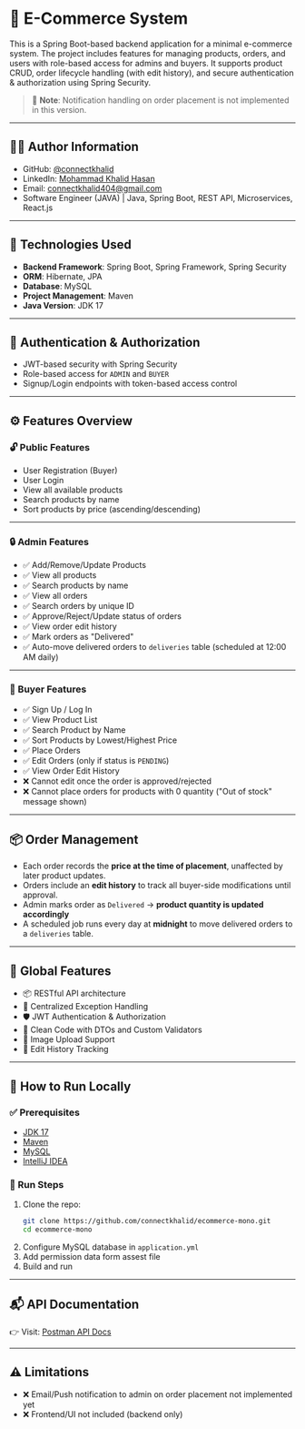 # 🛒 E-Commerce System

This is a Spring Boot-based backend application for a minimal e-commerce system. The project includes features for managing products, orders, and users with role-based access for admins and buyers. It supports product CRUD, order lifecycle handling (with edit history), and secure authentication & authorization using Spring Security.

> 🚧 **Note**: Notification handling on order placement is not implemented in this version.

---

## 👨‍💻 Author Information

- GitHub: [@connectkhalid](https://github.com/connectkhalid)
- LinkedIn: [Mohammad Khalid Hasan](https://www.linkedin.com/in/connectkhalid/)
- Email: connectkhalid404@gmail.com
- Software Engineer (JAVA) | Java, Spring Boot, REST API, Microservices, React.js

---

## 🧰 Technologies Used

- **Backend Framework**: Spring Boot, Spring Framework, Spring Security
- **ORM**: Hibernate, JPA
- **Database**: MySQL
- **Project Management**: Maven
- **Java Version**: JDK 17

---

## 🔐 Authentication & Authorization

- JWT-based security with Spring Security
- Role-based access for `ADMIN` and `BUYER`
- Signup/Login endpoints with token-based access control

---

## ⚙️ Features Overview

### 🔓 Public Features

- User Registration (Buyer)
- User Login
- View all available products
- Search products by name
- Sort products by price (ascending/descending)

---

### 🔒 Admin Features

- ✅ Add/Remove/Update Products
- ✅ View all products
- ✅ Search products by name
- ✅ View all orders
- ✅ Search orders by unique ID
- ✅ Approve/Reject/Update status of orders
- ✅ View order edit history
- ✅ Mark orders as "Delivered"
- ✅ Auto-move delivered orders to `deliveries` table (scheduled at 12:00 AM daily)

---

### 🙋 Buyer Features

- ✅ Sign Up / Log In
- ✅ View Product List
- ✅ Search Product by Name
- ✅ Sort Products by Lowest/Highest Price
- ✅ Place Orders
- ✅ Edit Orders (only if status is `PENDING`)
- ✅ View Order Edit History
- ❌ Cannot edit once the order is approved/rejected
- ❌ Cannot place orders for products with 0 quantity ("Out of stock" message shown)

---

## 📦 Order Management

- Each order records the **price at the time of placement**, unaffected by later product updates.
- Orders include an **edit history** to track all buyer-side modifications until approval.
- Admin marks order as `Delivered` → **product quantity is updated accordingly**
- A scheduled job runs every day at **midnight** to move delivered orders to a `deliveries` table.

---

## 🧪 Global Features

- 📦 RESTful API architecture
- 🧾 Centralized Exception Handling
- 🛡️ JWT Authentication & Authorization
- 🧼 Clean Code with DTOs and Custom Validators
- 📁 Image Upload Support
- 📜 Edit History Tracking

---

## 🚀 How to Run Locally

### ✅ Prerequisites

- [JDK 17](https://www.oracle.com/java/technologies/javase/jdk17-archive-downloads.html)
- [Maven](https://maven.apache.org/install.html)
- [MySQL](https://dev.mysql.com/downloads/)
- [IntelliJ IDEA](https://www.jetbrains.com/idea/)

### 🏃 Run Steps

1. Clone the repo:
   ```bash
   git clone https://github.com/connectkhalid/ecommerce-mono.git
   cd ecommerce-mono
   ```
2. Configure MySQL database in `application.yml`
3. Add permission data form assest file
4. Build and run

---

## 📬 API Documentation

👉 Visit: [Postman API Docs](https://documenter.getpostman.com/view/29496949/2sB2cbZe4G)

---

## ⚠️ Limitations

- ❌ Email/Push notification to admin on order placement not implemented yet
- ❌ Frontend/UI not included (backend only)
